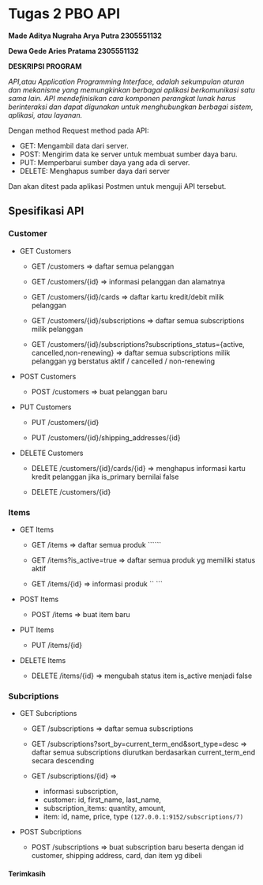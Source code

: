 
# Tugas 2 PBO API

**Made Aditya Nugraha Arya Putra 2305551132**

**Dewa Gede Aries Pratama 2305551132**

****DESKRIPSI PROGRAM****

*API,atau Application Programming Interface, adalah sekumpulan aturan dan mekanisme yang memungkinkan berbagai aplikasi berkomunikasi satu sama lain. API mendefinisikan cara komponen perangkat lunak harus berinteraksi dan dapat digunakan untuk menghubungkan berbagai sistem, aplikasi, atau layanan.*

Dengan method Request method pada API:

- GET: Mengambil data dari server.
- POST: Mengirim data ke server untuk membuat sumber daya baru.
- PUT: Memperbarui sumber daya yang ada di server.
- DELETE: Menghapus sumber daya dari server

Dan akan ditest pada aplikasi Postmen untuk menguji API tersebut.
## Spesifikasi API

### Customer
- GET Customers
    - GET /customers => daftar semua pelanggan ``` ```



    - GET /customers/{id} => informasi pelanggan dan alamatnya ``` ```



    - GET /customers/{id}/cards => daftar kartu kredit/debit milik pelanggan ``` ```



    - GET /customers/{id}/subscriptions => daftar semua subscriptions milik pelanggan ``` ```



    - GET /customers/{id}/subscriptions?subscriptions_status={active, cancelled,non-renewing} => daftar semua subscriptions milik pelanggan yg berstatus aktif / cancelled / non-renewing ``` ```


- POST Customers
    - POST /customers => buat pelanggan baru  ``` ```

 

- PUT Customers
    - PUT /customers/{id} ``` ```


    - PUT /customers/{id}/shipping_addresses/{id} ``` ```

 

- DELETE Customers 
    - DELETE /customers/{id}/cards/{id} => menghapus informasi kartu kredit pelanggan jika is_primary bernilai false ``` ```

 

    - DELETE /customers/{id} ``` ```


### Items
- GET Items
    - GET /items => daftar semua produk ``````



    - GET /items?is_active=true => daftar semua produk yg memiliki status aktif ``` ```


    - GET /items/{id} => informasi produk `` ```


- POST Items
    - POST /items => buat item baru ``` ```

   

- PUT Items
    - PUT /items/{id} ``` ```



- DELETE Items
    - DELETE /items/{id} => mengubah status item is_active menjadi false ``` ```


### Subcriptions
- GET Subcriptions
    - GET /subscriptions => daftar semua subscriptions ``` ```



    - GET /subscriptions?sort_by=current_term_end&sort_type=desc => daftar semua subscriptions diurutkan berdasarkan current_term_end secara descending ``` ```



    - GET /subscriptions/{id} =>
        + informasi subscription,
        + customer: id, first_name, last_name,
        + subscription_items: quantity, amount,
        + item: id, name, price, type 
        ```(127.0.0.1:9152/subscriptions/7)```


- POST Subcriptions
    - POST /subscriptions => buat subscription baru beserta dengan id customer, shipping address, card, dan item yg dibeli ``` ``` 







#### Terimkasih


